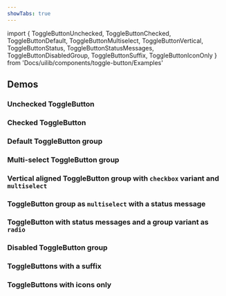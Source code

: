 ```yaml
---
showTabs: true
---
```


import {
ToggleButtonUnchecked,
ToggleButtonChecked,
ToggleButtonDefault,
ToggleButtonMultiselect,
ToggleButtonVertical,
ToggleButtonStatus,
ToggleButtonStatusMessages,
ToggleButtonDisabledGroup,
ToggleButtonSuffix,
ToggleButtonIconOnly
} from 'Docs/uilib/components/toggle-button/Examples'

## Demos

### Unchecked ToggleButton

<ToggleButtonUnchecked />

### Checked ToggleButton

<ToggleButtonChecked />

### Default ToggleButton group

<ToggleButtonDefault />

### Multi-select ToggleButton group

<ToggleButtonMultiselect />

### Vertical aligned ToggleButton group with `checkbox` variant and `multiselect`

<ToggleButtonVertical />

### ToggleButton group as `multiselect` with a status message

<ToggleButtonStatus />

### ToggleButton with status messages and a group variant as `radio`

<ToggleButtonStatusMessages />

### Disabled ToggleButton group

<ToggleButtonDisabledGroup />

### ToggleButtons with a suffix

<ToggleButtonSuffix />

### ToggleButtons with icons only

<ToggleButtonIconOnly />
